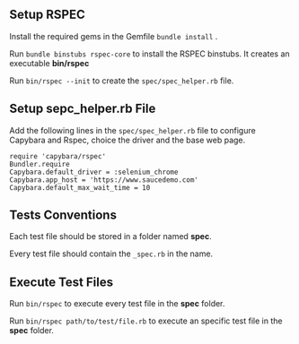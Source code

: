 ## Setup RSPEC

Install the required gems in the Gemfile `bundle install` .

Run `bundle binstubs rspec-core` to install the RSPEC binstubs. It creates an executable **bin/rspec**

Run `bin/rspec --init` to create the `spec/spec_helper.rb` file.


## Setup sepc_helper.rb File

Add the following lines in the `spec/spec_helper.rb` file to configure Capybara and Rspec, choice the driver and the base web page.

```
require 'capybara/rspec'
Bundler.require
Capybara.default_driver = :selenium_chrome
Capybara.app_host = 'https://www.saucedemo.com'
Capybara.default_max_wait_time = 10
```


## Tests Conventions

Each test file should be stored in a folder named **spec**.

Every test file should contain the `_spec.rb` in the name.


## Execute Test Files

Run `bin/rspec` to execute every test file in the **spec** folder.

Run `bin/rspec path/to/test/file.rb` to execute an specific test file in the **spec** folder.

